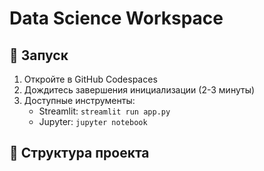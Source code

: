 # Data Science Workspace

## 🚀 Запуск
1. Откройте в GitHub Codespaces
2. Дождитесь завершения инициализации (2-3 минуты)
3. Доступные инструменты:
   - Streamlit: `streamlit run app.py`
   - Jupyter: `jupyter notebook`

## 📁 Структура проекта